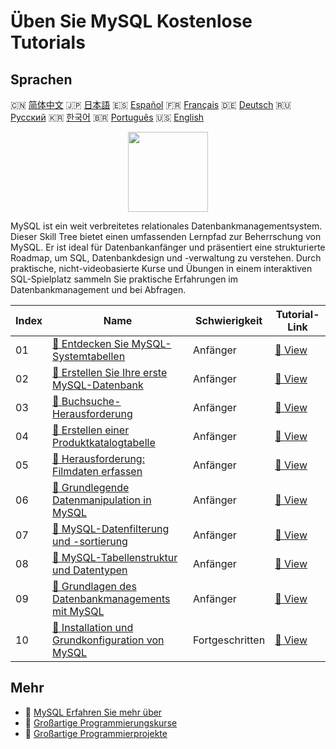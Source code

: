 # Üben Sie MySQL Kostenlose Tutorials

## Sprachen

🇨🇳 [简体中文](README_zh.md) 🇯🇵 [日本語](README_ja.md) 🇪🇸 [Español](README_es.md) 🇫🇷 [Français](README_fr.md) 🇩🇪 [Deutsch](README_de.md) 🇷🇺 [Русский](README_ru.md) 🇰🇷 [한국어](README_ko.md) 🇧🇷 [Português](README_pt.md) 🇺🇸 [English](README.md) 

<div align="center">
<img width="128px" src="https://file.labex.io/path/3JJy1bOBmUoZ.png">
</div>

MySQL ist ein weit verbreitetes relationales Datenbankmanagementsystem. Dieser Skill Tree bietet einen umfassenden Lernpfad zur Beherrschung von MySQL. Er ist ideal für Datenbankanfänger und präsentiert eine strukturierte Roadmap, um SQL, Datenbankdesign und -verwaltung zu verstehen. Durch praktische, nicht-videobasierte Kurse und Übungen in einem interaktiven SQL-Spielplatz sammeln Sie praktische Erfahrungen im Datenbankmanagement und bei Abfragen.

|   Index | Name                                                                                                                                         | Schwierigkeit   | Tutorial-Link                                                                                       |
|---------|----------------------------------------------------------------------------------------------------------------------------------------------|-----------------|-----------------------------------------------------------------------------------------------------|
|      01 | [📖 Entdecken Sie MySQL-Systemtabellen](https://labex.io/de/tutorials/mysql-explore-mysql-system-tables-391702)                              | Anfänger        | [🔗 View](https://labex.io/de/tutorials/mysql-explore-mysql-system-tables-391702)                   |
|      02 | [📖 Erstellen Sie Ihre erste MySQL-Datenbank](https://labex.io/de/tutorials/mysql-create-your-first-mysql-database-418265)                   | Anfänger        | [🔗 View](https://labex.io/de/tutorials/mysql-create-your-first-mysql-database-418265)              |
|      03 | [📖 Buchsuche-Herausforderung](https://labex.io/de/tutorials/mysql-book-search-challenge-418297)                                             | Anfänger        | [🔗 View](https://labex.io/de/tutorials/mysql-book-search-challenge-418297)                         |
|      04 | [📖 Erstellen einer Produktkatalogtabelle](https://labex.io/de/tutorials/mysql-create-a-product-catalog-table-418298)                        | Anfänger        | [🔗 View](https://labex.io/de/tutorials/mysql-create-a-product-catalog-table-418298)                |
|      05 | [📖 Herausforderung: Filmdaten erfassen](https://labex.io/de/tutorials/mysql-record-movie-data-challenge-418302)                             | Anfänger        | [🔗 View](https://labex.io/de/tutorials/mysql-record-movie-data-challenge-418302)                   |
|      06 | [📖 Grundlegende Datenmanipulation in MySQL](https://labex.io/de/tutorials/sql-mysql-basic-data-manipulation-418303)                         | Anfänger        | [🔗 View](https://labex.io/de/tutorials/sql-mysql-basic-data-manipulation-418303)                   |
|      07 | [📖 MySQL-Datenfilterung und -sortierung](https://labex.io/de/tutorials/mysql-mysql-data-filtering-and-sorting-418305)                       | Anfänger        | [🔗 View](https://labex.io/de/tutorials/mysql-mysql-data-filtering-and-sorting-418305)              |
|      08 | [📖 MySQL-Tabellenstruktur und Datentypen](https://labex.io/de/tutorials/mysql-mysql-table-structure-and-data-types-418307)                  | Anfänger        | [🔗 View](https://labex.io/de/tutorials/mysql-mysql-table-structure-and-data-types-418307)          |
|      09 | [📖 Grundlagen des Datenbankmanagements mit MySQL](https://labex.io/de/tutorials/mysql-database-management-fundamentals-with-mysql-418414)   | Anfänger        | [🔗 View](https://labex.io/de/tutorials/mysql-database-management-fundamentals-with-mysql-418414)   |
|      10 | [📖 Installation und Grundkonfiguration von MySQL](https://labex.io/de/tutorials/mysql-installation-and-basic-configuration-of-mysql-418415) | Fortgeschritten | [🔗 View](https://labex.io/de/tutorials/mysql-installation-and-basic-configuration-of-mysql-418415) |

## Mehr

- 🔗 [MySQL Erfahren Sie mehr über](https://labex.io/de/skilltrees/mysql)
- 🔗 [Großartige Programmierungskurse](https://github.com/labex-labs/awesome-programming-courses)
- 🔗 [Großartige Programmierprojekte](https://github.com/labex-labs/awesome-programming-projects)

